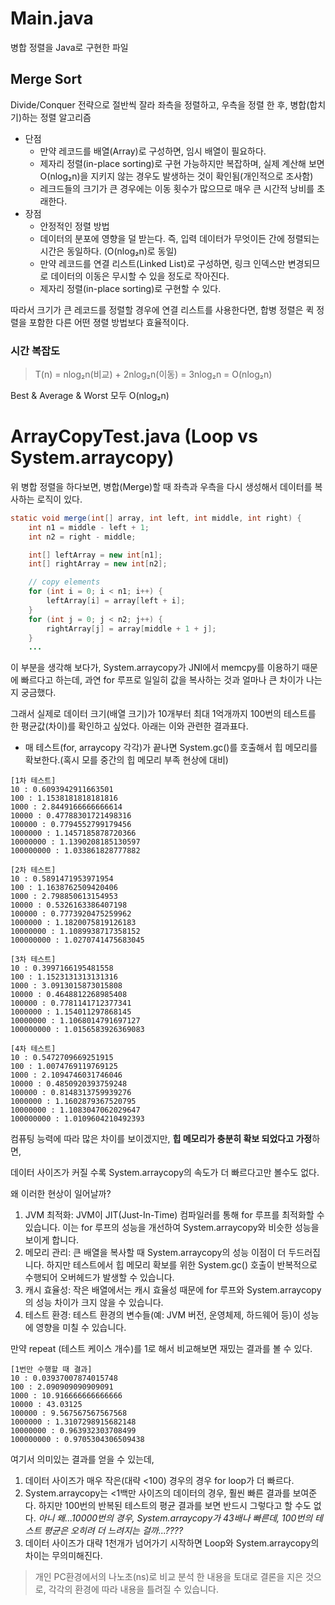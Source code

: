 # Main.java

병합 정렬을 Java로 구현한 파일

## Merge Sort

Divide/Conquer 전략으로 절반씩 잘라 좌측을 정렬하고, 우측을 정렬 한 후, 병합(합치기)하는 정렬 알고리즘

- 단점
  - 만약 레코드를 배열(Array)로 구성하면, 임시 배열이 필요하다.
  - 제자리 정렬(in-place sorting)로 구현 가능하지만 복잡하며, 실제 계산해 보면 O(nlog₂n)을 지키지 않는 경우도 발생하는 것이 확인됨(개인적으로 조사함)
  - 레크드들의 크기가 큰 경우에는 이동 횟수가 많으므로 매우 큰 시간적 낭비를 초래한다.
- 장점
  - 안정적인 정렬 방법
  - 데이터의 분포에 영향을 덜 받는다. 즉, 입력 데이터가 무엇이든 간에 정렬되는 시간은 동일하다. (O(nlog₂n)로 동일)
  - 만약 레코드를 연결 리스트(Linked List)로 구성하면, 링크 인덱스만 변경되므로 데이터의 이동은 무시할 수 있을 정도로 작아진다.
  - 제자리 정렬(in-place sorting)로 구현할 수 있다.

따라서 크기가 큰 레코드를 정렬할 경우에 연결 리스트를 사용한다면, 합병 정렬은 퀵 정렬을 포함한 다른 어떤 졍렬 방법보다 효율적이다.

### 시간 복잡도

> T(n) = nlog₂n(비교) + 2nlog₂n(이동) = 3nlog₂n = O(nlog₂n)

Best & Average & Worst 모두 O(nlog₂n)

# ArrayCopyTest.java (Loop vs System.arraycopy)

위 병합 정렬을 하다보면, 병합(Merge)할 때 좌측과 우측을 다시 생성해서 데이터를 복사하는 로직이 있다.

```java
static void merge(int[] array, int left, int middle, int right) {
    int n1 = middle - left + 1;
    int n2 = right - middle;

    int[] leftArray = new int[n1];
    int[] rightArray = new int[n2];

    // copy elements
    for (int i = 0; i < n1; i++) {
        leftArray[i] = array[left + i];
    }
    for (int j = 0; j < n2; j++) {
        rightArray[j] = array[middle + 1 + j];
    }
    ...
```

이 부분을 생각해 보다가, System.arraycopy가 JNI에서 memcpy를 이용하기 때문에 빠르다고 하는데, 과연 for 루프로 일일히 값을 복사하는 것과 얼마나 큰 차이가 나는지 궁금했다.

그래서 실제로 데이터 크기(배열 크기)가 10개부터 최대 1억개까지 100번의 테스트를 한 평균값(차이)를 확인하고 싶었다.
아래는 이와 관련한 결과표다.
-  매 테스트(for, arraycopy 각각)가 끝나면 System.gc()를 호출해서 힙 메모리를 확보한다.(혹시 모를 중간의 힙 메모리 부족 현상에 대비)
```
[1차 테스트]
10 : 0.6093942911663501
100 : 1.1538181818181816
1000 : 2.8449166666666614
10000 : 0.47788301721498316
100000 : 0.7794552799179456
1000000 : 1.1457185878720366
10000000 : 1.1390208185130597
100000000 : 1.033861828777882

[2차 테스트]
10 : 0.5891471953971954
100 : 1.1638762509420406
1000 : 2.798850613154953
10000 : 0.5326163386407198
100000 : 0.7773920475259962
1000000 : 1.1820075819126183
10000000 : 1.1089938717358152
100000000 : 1.0270741475683045

[3차 테스트]
10 : 0.3997166195481558
100 : 1.1523131313131316
1000 : 3.0913015873015808
10000 : 0.4648812268985408
100000 : 0.7781141712377341
1000000 : 1.154011297868145
10000000 : 1.1068014791697127
100000000 : 1.0156583926369083

[4차 테스트]
10 : 0.5472709669251915
100 : 1.0074769119769125
1000 : 2.1094746031746046
10000 : 0.4850920393759248
100000 : 0.8148313759939276
1000000 : 1.1602879367520795
10000000 : 1.1083047062029647
100000000 : 1.0109604210492393
```

컴퓨팅 능력에 따라 많은 차이를 보이겠지만, **힙 메모리가 충분히 확보 되었다고 가정**하면,

데이터 사이즈가 커질 수록 System.arraycopy의 속도가 더 빠르다고만 볼수도 없다.

왜 이러한 현상이 일어날까?

1. JVM 최적화: JVM이 JIT(Just-In-Time) 컴파일러를 통해 for 루프를 최적화할 수 있습니다. 이는 for 루프의 성능을 개선하여 System.arraycopy와 비슷한 성능을 보이게 합니다.
2. 메모리 관리: 큰 배열을 복사할 때 System.arraycopy의 성능 이점이 더 두드러집니다. 하지만 테스트에서 힙 메모리 확보를 위한 System.gc() 호출이 반복적으로 수행되어 오버헤드가 발생할 수 있습니다.
3. 캐시 효율성: 작은 배열에서는 캐시 효율성 때문에 for 루프와 System.arraycopy의 성능 차이가 크지 않을 수 있습니다.
4. 테스트 환경: 테스트 환경의 변수들(예: JVM 버전, 운영체제, 하드웨어 등)이 성능에 영향을 미칠 수 있습니다.

만약 repeat (테스트 케이스 개수)를 1로 해서 비교해보면 재밌는 결과를 볼 수 있다.
```
[1번만 수행할 때 결과]
10 : 0.03937007874015748
100 : 2.090909090909091
1000 : 10.916666666666666
10000 : 43.03125
100000 : 9.567567567567568
1000000 : 1.3107298915682148
10000000 : 0.963932303708499
100000000 : 0.9705304306509438
```

여기서 의미있는 결과를 얻을 수 있는데,

1. 데이터 사이즈가 매우 작은(대략 <100) 경우의 경우 for loop가 더 빠르다.
2. System.arraycopy는 <1백만 사이즈의 데이터의 경우, 훨씬 빠른 결과를 보여준다. 하지만 100번의 반복된 테스트의 평균 결과를 보면 반드시 그렇다고 할 수도 없다.
   _아니 왜...10000번의 경우, System.arraycopy가 43배나 빠른데, 100번의 테스트 평균은 오히려 더 느려지는 걸까...????_
3. 데이터 사이즈가 대략 1천개가 넘어가기 시작하면 Loop와 System.arraycopy의 차이는 무의미해진다.

> 개인 PC환경에서의 나노초(ns)로 비교 분석 한 내용을 토대로 결론을 지은 것으로, 각각의 환경에 따라 내용을 틀려질 수 있습니다.